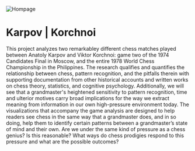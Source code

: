 ![Hompage](/documentation/KARPOV_KORCHNOI_Homepage.png)

# Karpov | Korchnoi

This project analyzes two remarkabley different chess matches played between Anatoly Karpov and Viktor Korchnoi: game two of the 1974 Candidates Final in Moscow, and the entire 1978 World Chess Championship in the Philippines. The research qualifies and quantifies the relationship between chess, pattern recognition, and the pitfalls therein with supporting documentation from other historical accounts and written works on chess theory, statistics, and cognitive psychology. Additionally, we will see that a grandmaster's heightened sensitivity to pattern recognition, time and ulterior motives carry broad implications for the way we extract meaning from information in our own high-pressure environment today. The visualizations that accompany the game analysis are designed to help readers see chess in the same way that a grandmaster does, and in so doing, help them to identify certain patterns between a grandmaster’s state of mind and their own. Are we under the same kind of pressure as a chess genius? Is this reasonable? What ways do chess prodigies respond to this pressure and what are the possible outcomes?

